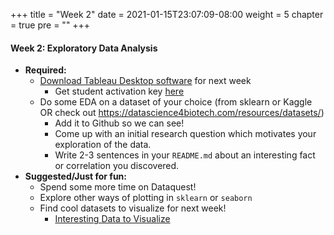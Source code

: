 +++
title = "Week 2"
date = 2021-01-15T23:07:09-08:00
weight = 5
chapter = true
pre = "<b></b>"
+++

#### Week 2: Exploratory Data Analysis
- **Required:** 
  - [Download Tableau Desktop software](https://access.tufts.edu/tableau) for next week
    - Get student activation key [here](https://www.tableau.com/academic/students)
  - Do some EDA on a dataset of your choice (from sklearn or Kaggle OR check out https://datascience4biotech.com/resources/datasets/)
    - Add it to Github so we can see!
    - Come up with an initial research question which motivates your exploration of the data.
    - Write 2-3 sentences in your `README.md` about an interesting fact or correlation you discovered.
- **Suggested/Just for fun:** 
  - Spend some more time on Dataquest!
  - Explore other ways of plotting in `sklearn` or `seaborn`
  - Find cool datasets to visualize for next week!
    - [Interesting Data to Visualize](https://www.kaggle.com/alexisbcook/data-for-datavis)